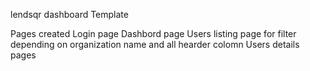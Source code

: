 lendsqr dashboard Template



Pages created
Login page
Dashbord page
Users listing page for filter depending on organization name and all hearder colomn 
Users details pages

